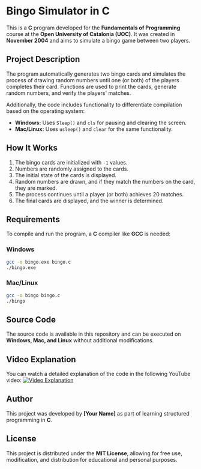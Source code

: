 # Bingo Simulator in C

This is a **C** program developed for the **Fundamentals of Programming** course at the **Open University of Catalonia (UOC)**. It was created in **November 2004** and aims to simulate a bingo game between two players.

## Project Description
The program automatically generates two bingo cards and simulates the process of drawing random numbers until one (or both) of the players completes their card. Functions are used to print the cards, generate random numbers, and verify the players' matches.

Additionally, the code includes functionality to differentiate compilation based on the operating system:
- **Windows:** Uses `Sleep()` and `cls` for pausing and clearing the screen.
- **Mac/Linux:** Uses `usleep()` and `clear` for the same functionality.

## How It Works
1. The bingo cards are initialized with `-1` values.
2. Numbers are randomly assigned to the cards.
3. The initial state of the cards is displayed.
4. Random numbers are drawn, and if they match the numbers on the card, they are marked.
5. The process continues until a player (or both) achieves 20 matches.
6. The final cards are displayed, and the winner is determined.

## Requirements
To compile and run the program, a **C** compiler like **GCC** is needed:

### Windows
```sh
gcc -o bingo.exe bingo.c
./bingo.exe
```

### Mac/Linux
```sh
gcc -o bingo bingo.c
./bingo
```

## Source Code
The source code is available in this repository and can be executed on **Windows, Mac, and Linux** without additional modifications.

## Video Explanation
You can watch a detailed explanation of the code in the following YouTube video:
[![Video Explanation](https://img.youtube.com/vi/t-Mx-mWwi7g/0.jpg)](https://youtu.be/t-Mx-mWwi7g)

## Author
This project was developed by **[Your Name]** as part of learning structured programming in **C**.

## License
This project is distributed under the **MIT License**, allowing for free use, modification, and distribution for educational and personal purposes.

